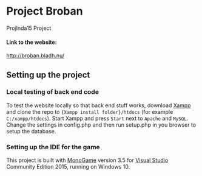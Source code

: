 # Project Broban
ProjInda15 Project

#### Link to the website:

http://broban.bladh.nu/

## Setting up the project

### Local testing of back end code

To test the website locally so that back end stuff works, download [Xampp](https://www.apachefriends.org/index.html)
and clone the repo to `{Xampp install folder}/htdocs` (for example `C:/xampp/htdocs`). Start Xampp and press `Start` next to `Apache` and `MySQL`.
Change the settings in config.php and then run setup.php in you browser to setup the database.

### Setting up the IDE for the game
This project is built with [MonoGame](http://www.monogame.net/) version 3.5 for [Visual Studio](https://www.visualstudio.com/)
Community Edition 2015, running on Windows 10.
